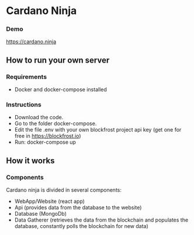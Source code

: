 
# Cardano Ninja

### Demo
https://cardano.ninja

## How to run your own server

### Requirements

- Docker and docker-compose installed

### Instructions

- Download the code.
- Go to the folder docker-compose.
- Edit the file .env with your own blockfrost project api key (get one for free in https://blockfrost.io)
- Run: docker-compose up

## How it works

### Components

Cardano ninja is divided in several components:

- WebApp/Website (react app)
- Api (provides data from the database to the website)
- Database (MongoDb)
- Data Gatherer (retrieves the data from the blockchain and populates the database, constantly polls the blockchain for new data)
